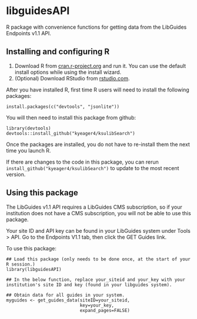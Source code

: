 # libguidesAPI

R package with convenience functions for getting data from the LibGuides Endpoints v1.1 API.

## Installing and configuring R

1. Download R from [cran.r-project.org](https://cran.r-project.org/) and run it. You can use the default install options while using the install wizard.
2. (Optional) Download RStudio from [rstudio.com](https://www.rstudio.com/products/rstudio/download/).

After you have installed R, first time R users will need to install the following packages:
```{r}
install.packages(c("devtools", "jsonlite"))
```

You will then need to install this package from github:
```{r}
library(devtools)
devtools::install_github("kyeager4/ksulibSearch")
```

Once the packages are installed, you do not have to re-install them the next time you launch R.

If there are changes to the code in this package, you can rerun `install_github("kyeager4/ksulibSearch")` to update to the most recent version.

## Using this package

The LibGuides v1.1 API requires a LibGuides CMS subscription, so if your institution does not have a CMS subscription, you will not be able to use this package.

Your site ID and API key can be found in your LibGuides system under Tools > API. Go to the Endpoints V1.1 tab, then click the GET Guides link.

To use this package:
```{r}
## Load this package (only needs to be done once, at the start of your R session.)
library(libguidesAPI)

## In the below function, replace your_siteid and your_key with your institution's site ID and key (found in your libguides system).

## Obtain data for all guides in your system.
myguides <- get_guides_data(siteID=your_siteid, 
                            key=your_key,
                            expand_pages=FALSE)
```
